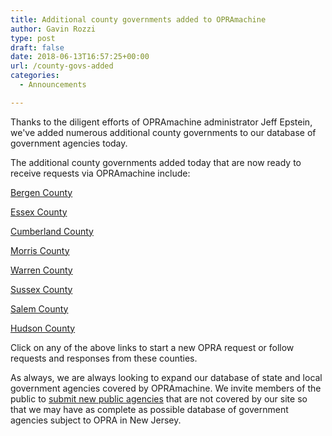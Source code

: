 ```yaml
---
title: Additional county governments added to OPRAmachine
author: Gavin Rozzi
type: post
draft: false
date: 2018-06-13T16:57:25+00:00
url: /county-govs-added
categories:
  - Announcements

---
```


Thanks to the diligent efforts of OPRAmachine administrator Jeff Epstein, we've added numerous
additional county governments to our database of government agencies today.

The additional county governments added today that are now ready to receive requests via OPRAmachine include:

[Bergen County](https://opramachine.com/body/bergen_county)

[Essex County](https://opramachine.com/body/essex_county)

[Cumberland County](https://opramachine.com/body/cumberland_county)

[Morris County](https://opramachine.com/body/morris_county)

[Warren County](https://opramachine.com/body/warren_county)

[Sussex County](https://opramachine.com/body/sussex_county)

[Salem County](https://opramachine.com/body/salem_county)

[Hudson County](https://opramachine.com/body/hudson_county)

Click on any of the above links to start a new OPRA request or follow requests and responses from these counties.

As always, we are always looking to expand our database of state and local government agencies covered by OPRAmachine. We invite
members of the public to [submit new public agencies](https://opramachine.com/change_request/new) that are not covered by our site so that
we may have as complete as possible database of government agencies subject to OPRA in New Jersey.